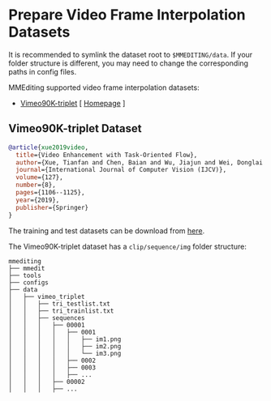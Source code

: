 # Prepare Video Frame Interpolation Datasets

It is recommended to symlink the dataset root to `$MMEDITING/data`. If your folder structure is different, you may need to change the corresponding paths in config files.

MMEditing supported video frame interpolation datasets:

- [Vimeo90K-triplet](#vimeo90k-triplet-dataset) \[ [Homepage](http://toflow.csail.mit.edu) \]

## Vimeo90K-triplet Dataset

<!-- [DATASET] -->

```bibtex
@article{xue2019video,
  title={Video Enhancement with Task-Oriented Flow},
  author={Xue, Tianfan and Chen, Baian and Wu, Jiajun and Wei, Donglai and Freeman, William T},
  journal={International Journal of Computer Vision (IJCV)},
  volume={127},
  number={8},
  pages={1106--1125},
  year={2019},
  publisher={Springer}
}
```

The training and test datasets can be download from [here](http://toflow.csail.mit.edu/).

The Vimeo90K-triplet  dataset has a `clip/sequence/img` folder structure:

```text
mmediting
├── mmedit
├── tools
├── configs
├── data
│   ├── vimeo_triplet
│   │   ├── tri_testlist.txt
│   │   ├── tri_trainlist.txt
│   │   ├── sequences
│   │   │   ├── 00001
│   │   │   │   ├── 0001
│   │   │   │   │   ├── im1.png
│   │   │   │   │   ├── im2.png
│   │   │   │   │   └── im3.png
│   │   │   │   ├── 0002
│   │   │   │   ├── 0003
│   │   │   │   ├── ...
│   │   │   ├── 00002
│   │   │   ├── ...
```
